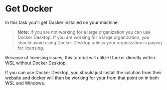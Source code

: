 # Get Docker

In this task you'll get Docker installed on your machine.

>**Note:** If you are not working for a large organization you can use Docker Desktop.  If you are working for a large organization, you should avoid using Docker Desktop unless your organization is paying for licensing.  

Because of licensing issues, this tutorial will utilize Docker directly within WSL without Docker Desktop.

If you can use Docker Desktop, you should just install the solution from their website and docker will then be working for your from that point on in both WSL and Windows.